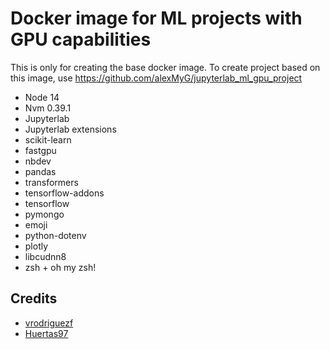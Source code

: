 # Docker image for ML projects with GPU capabilities

This is only for creating the base docker image. To create project based on this image, use https://github.com/alexMyG/jupyterlab_ml_gpu_project

- Node 14
- Nvm 0.39.1
- Jupyterlab
- Jupyterlab extensions
- scikit-learn
- fastgpu
- nbdev
- pandas
- transformers
- tensorflow-addons
- tensorflow
- pymongo
- emoji
- python-dotenv
- plotly
- libcudnn8
- zsh + oh my zsh!



## Credits

- [vrodriguezf](https://github.com/vrodriguezf)
- [Huertas97](https://github.com/Huertas97)


